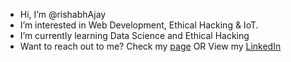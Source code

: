 - Hi, I’m @rishabhAjay
- I’m interested in Web Development, Ethical Hacking & IoT.
- I’m currently learning Data Science and Ethical Hacking
- Want to reach out to me? Check my [page](https://portfolio-rishabhajay.vercel.app/) OR 
  View my [LinkedIn](https://www.linkedin.com/in/rishabhajay/)

<!---
rishabhAjay/rishabhAjay is a ✨ special ✨ repository because its `README.md` (this file) appears on your GitHub profile.
You can click the Preview link to take a look at your changes.
--->
